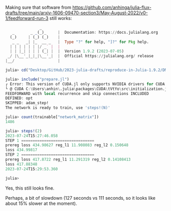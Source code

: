 Making sure that software from https://github.com/anhinga/julia-flux-drafts/tree/main/arxiv-1606-09470-section3/May-August-2022/v0-1/feedforward-run-3 still works:

```julia
               _
   _       _ _(_)_     |  Documentation: https://docs.julialang.org
  (_)     | (_) (_)    |
   _ _   _| |_  __ _   |  Type "?" for help, "]?" for Pkg help.
  | | | | | | |/ _` |  |
  | | |_| | | | (_| |  |  Version 1.9.2 (2023-07-05)
 _/ |\__'_|_|_|\__'_|  |  Official https://julialang.org/ release
|__/                   |

julia> cd("Desktop/GitHub/2023-julia-drafts/reproduce-in-Julia-1.9.2/DMM-lite/v0-1-feedforward-run-3")

julia> include("prepare.jl")
┌ Error: This version of CUDA.jl only supports NVIDIA drivers for CUDA 11.x or higher (yours is for CUDA 10.2.0)
└ @ CUDA C:\Users\anhin\.julia\packages\CUDA\tVtYo\src\initialization.jl:70
FEEDFORWARD with local recurrence and skip connections INCLUDED
DEFINED: opt
SKIPPED: adam_step!
The network is ready to train, use 'steps!(N)'

julia> count(trainable["network_matrix"])
1486

julia> steps!(2)
2023-07-24T15:27:46.058
STEP 1 ================================
prereg loss 434.98627 reg_l1 11.908083 reg_l2 0.150648
loss 434.99817
STEP 2 ================================
prereg loss 417.8722 reg_l1 11.291319 reg_l2 0.14108413
loss 417.88348
2023-07-24T15:29:53.360

julia>
```

Yes, this still looks fine.

Perhaps, a bit of slowdown (127 seconds vs 111 seconds, so it looks like about 15% slower at the moment).
